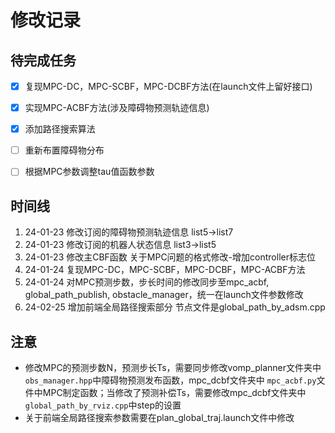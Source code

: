 # 修改记录

待完成任务
----------

- [X] 复现MPC-DC，MPC-SCBF，MPC-DCBF方法(在launch文件上留好接口)
- [X] 实现MPC-ACBF方法(涉及障碍物预测轨迹信息)
- [X] 添加路径搜索算法
- [ ] 重新布置障碍物分布
- [ ] 根据MPC参数调整tau值函数参数


时间线
------

1. 24-01-23 修改订阅的障碍物预测轨迹信息 list5->list7
2. 24-01-23 修改订阅的机器人状态信息 list3->list5
3. 24-01-23 修改主CBF函数 关于MPC问题的格式修改-增加controller标志位
4. 24-01-24 复现MPC-DC，MPC-SCBF，MPC-DCBF，MPC-ACBF方法
5. 24-01-24 对MPC预测步数，步长时间的修改同步至mpc_acbf, global_path_publish, obstacle_manager，统一在launch文件参数修改
6. 24-02-25 增加前端全局路径搜索部分 节点文件是global_path_by_adsm.cpp

注意
----

- 修改MPC的预测步数N，预测步长Ts，需要同步修改vomp_planner文件夹中 `obs_manager.hpp`中障碍物预测发布函数，mpc_dcbf文件夹中 `mpc_acbf.py`文件中MPC制定函数；当修改了预测补偿Ts，需要修改mpc_dcbf文件夹中 `global_path_by_rviz.cpp`中step的设置
- 关于前端全局路径搜索参数需要在plan_global_traj.launch文件中修改
